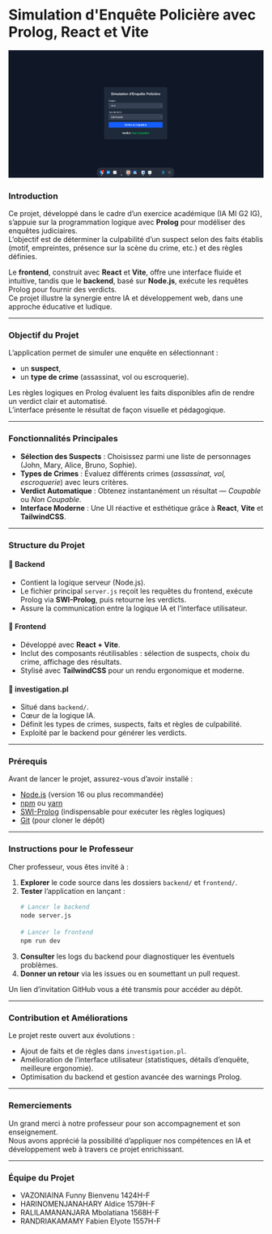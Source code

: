 # Simulation d'Enquête Policière avec Prolog, React et Vite

<img src="./home.png" alt="Enquête Policière" width="600"/>


### Introduction
Ce projet, développé dans le cadre d’un exercice académique (IA MI G2 IG), s’appuie sur la programmation logique avec **Prolog** pour modéliser des enquêtes judiciaires.  
L’objectif est de déterminer la culpabilité d’un suspect selon des faits établis (motif, empreintes, présence sur la scène du crime, etc.) et des règles définies.  

Le **frontend**, construit avec **React** et **Vite**, offre une interface fluide et intuitive, tandis que le **backend**, basé sur **Node.js**, exécute les requêtes Prolog pour fournir des verdicts.  
Ce projet illustre la synergie entre IA et développement web, dans une approche éducative et ludique.

---

### Objectif du Projet
L’application permet de simuler une enquête en sélectionnant :
- un **suspect**,
- un **type de crime** (assassinat, vol ou escroquerie).  

Les règles logiques en Prolog évaluent les faits disponibles afin de rendre un verdict clair et automatisé.  
L’interface présente le résultat de façon visuelle et pédagogique.

---

### Fonctionnalités Principales
- **Sélection des Suspects** : Choisissez parmi une liste de personnages (John, Mary, Alice, Bruno, Sophie).  
- **Types de Crimes** : Évaluez différents crimes (*assassinat, vol, escroquerie*) avec leurs critères.  
- **Verdict Automatique** : Obtenez instantanément un résultat — *Coupable* ou *Non Coupable*.  
- **Interface Moderne** : Une UI réactive et esthétique grâce à **React**, **Vite** et **TailwindCSS**.  

---

### Structure du Projet

#### 📂 Backend
- Contient la logique serveur (Node.js).  
- Le fichier principal `server.js` reçoit les requêtes du frontend, exécute Prolog via **SWI-Prolog**, puis retourne les verdicts.  
- Assure la communication entre la logique IA et l’interface utilisateur.  

#### 📂 Frontend
- Développé avec **React + Vite**.  
- Inclut des composants réutilisables : sélection de suspects, choix du crime, affichage des résultats.  
- Stylisé avec **TailwindCSS** pour un rendu ergonomique et moderne.  

#### 📄 investigation.pl
- Situé dans `backend/`.  
- Cœur de la logique IA.  
- Définit les types de crimes, suspects, faits et règles de culpabilité.  
- Exploité par le backend pour générer les verdicts.  

---

### Prérequis
Avant de lancer le projet, assurez-vous d’avoir installé :  

- [Node.js](https://nodejs.org/) (version 16 ou plus recommandée)  
- [npm](https://www.npmjs.com/) ou [yarn](https://yarnpkg.com/)  
- [SWI-Prolog](https://www.swi-prolog.org/) (indispensable pour exécuter les règles logiques)  
- [Git](https://git-scm.com/) (pour cloner le dépôt)  

---

### Instructions pour le Professeur
Cher professeur, vous êtes invité à :

1. **Explorer** le code source dans les dossiers `backend/` et `frontend/`.  
2. **Tester** l’application en lançant :  
   ```bash
   # Lancer le backend
   node server.js

   # Lancer le frontend
   npm run dev
   ```
3. **Consulter** les logs du backend pour diagnostiquer les éventuels problèmes.  
4. **Donner un retour** via les issues ou en soumettant un pull request.  

Un lien d’invitation GitHub vous a été transmis pour accéder au dépôt.  

---

### Contribution et Améliorations
Le projet reste ouvert aux évolutions :  
- Ajout de faits et de règles dans `investigation.pl`.  
- Amélioration de l’interface utilisateur (statistiques, détails d’enquête, meilleure ergonomie).  
- Optimisation du backend et gestion avancée des warnings Prolog.  

---

### Remerciements
Un grand merci à notre professeur pour son accompagnement et son enseignement.  
Nous avons apprécié la possibilité d’appliquer nos compétences en IA et développement web à travers ce projet enrichissant.  

---

### Équipe du Projet
- VAZONIAINA Funny Bienvenu 1424H-F
- HARINOMENJANAHARY Aldice 1579H-F
- RALILAMANANJARA Mbolatiana 1568H-F
- RANDRIAKAMAMY Fabien Elyote 1557H-F

